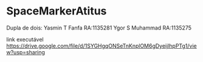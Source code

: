 # SpaceMarkerAtitus
Dupla de dois: Yasmin T Fanfa RA:1135281
Ygor S Muhammad RA:1135275

link executável https://drive.google.com/file/d/1SYGHgqONSeTnKnplOM6gDyeijlhpPTg1/view?usp=sharing
